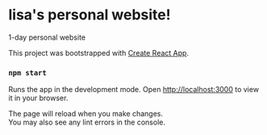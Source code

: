 # lisa's personal website!

1-day personal website

This project was bootstrapped with [Create React App](https://github.com/facebook/create-react-app).


### `npm start`

Runs the app in the development mode.
Open [http://localhost:3000](http://localhost:3000) to view it in your browser.

The page will reload when you make changes.\
You may also see any lint errors in the console.
